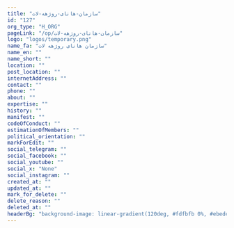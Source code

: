 ```yaml
---
title: "سازمان-هانای-روژهه-لات"
id: "127"
org_type: "H_ORG"
pageLink: "/op/سازمان-هانای-روژهه-لات"
logo: "logos/temporary.png"
name_fa: "سازمان هانای روژهه لات"
name_en: ""
name_short: ""
location: ""
post_location: ""
internetAddress: ""
contact: ""
phone: ""
about: ""
expertise: ""
history: ""
manifest: ""
codeOfConduct: ""
estimationOfMembers: ""
political_orientation: ""
markForEdit: ""
social_telegram: ""
social_facebook: ""
social_youtube: ""
social_x: "None"
social_instagram: ""
created_at: ""
updated_at: ""
mark_for_delete: ""
delete_reason: ""
deleted_at: ""
headerBg: "background-image: linear-gradient(120deg, #fdfbfb 0%, #ebedee 100%);"
---
```


